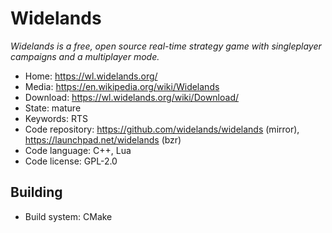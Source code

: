 # Widelands

_Widelands is a free, open source real-time strategy game with singleplayer campaigns and a multiplayer mode._

- Home: https://wl.widelands.org/
- Media: https://en.wikipedia.org/wiki/Widelands
- Download: https://wl.widelands.org/wiki/Download/
- State: mature
- Keywords: RTS 
- Code repository: https://github.com/widelands/widelands (mirror), https://launchpad.net/widelands (bzr)
- Code language: C++, Lua
- Code license: GPL-2.0

## Building

- Build system: CMake

